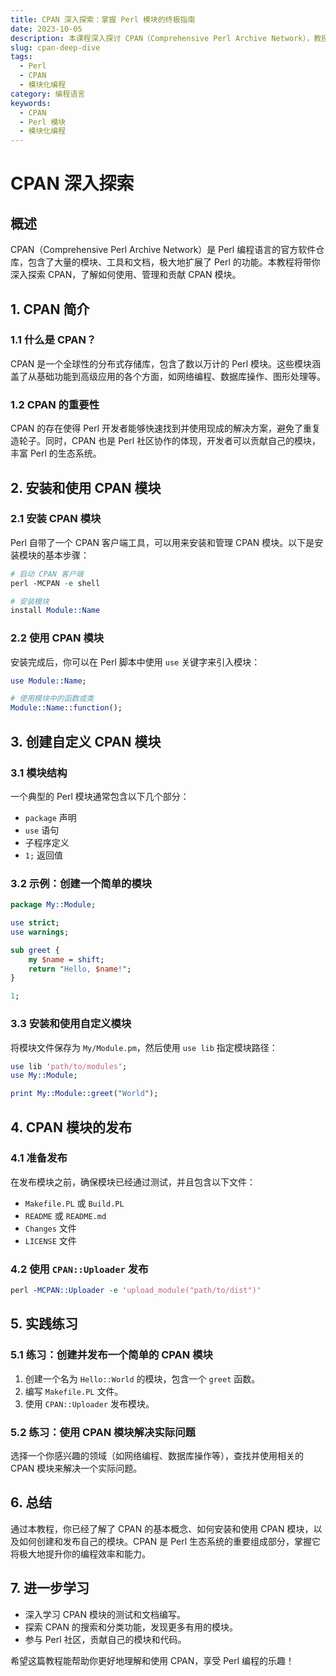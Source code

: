 ```yaml
---
title: CPAN 深入探索：掌握 Perl 模块的终极指南
date: 2023-10-05
description: 本课程深入探讨 CPAN（Comprehensive Perl Archive Network），教授如何有效利用 Perl 模块，提升编程效率。
slug: cpan-deep-dive
tags:
  - Perl
  - CPAN
  - 模块化编程
category: 编程语言
keywords:
  - CPAN
  - Perl 模块
  - 模块化编程
---
```


# CPAN 深入探索

## 概述

CPAN（Comprehensive Perl Archive Network）是 Perl 编程语言的官方软件仓库，包含了大量的模块、工具和文档，极大地扩展了 Perl 的功能。本教程将带你深入探索 CPAN，了解如何使用、管理和贡献 CPAN 模块。

## 1. CPAN 简介

### 1.1 什么是 CPAN？

CPAN 是一个全球性的分布式存储库，包含了数以万计的 Perl 模块。这些模块涵盖了从基础功能到高级应用的各个方面，如网络编程、数据库操作、图形处理等。

### 1.2 CPAN 的重要性

CPAN 的存在使得 Perl 开发者能够快速找到并使用现成的解决方案，避免了重复造轮子。同时，CPAN 也是 Perl 社区协作的体现，开发者可以贡献自己的模块，丰富 Perl 的生态系统。

## 2. 安装和使用 CPAN 模块

### 2.1 安装 CPAN 模块

Perl 自带了一个 CPAN 客户端工具，可以用来安装和管理 CPAN 模块。以下是安装模块的基本步骤：

```perl
# 启动 CPAN 客户端
perl -MCPAN -e shell

# 安装模块
install Module::Name
```

### 2.2 使用 CPAN 模块

安装完成后，你可以在 Perl 脚本中使用 `use` 关键字来引入模块：

```perl
use Module::Name;

# 使用模块中的函数或类
Module::Name::function();
```

## 3. 创建自定义 CPAN 模块

### 3.1 模块结构

一个典型的 Perl 模块通常包含以下几个部分：

- `package` 声明
- `use` 语句
- 子程序定义
- `1;` 返回值

### 3.2 示例：创建一个简单的模块

```perl
package My::Module;

use strict;
use warnings;

sub greet {
    my $name = shift;
    return "Hello, $name!";
}

1;
```

### 3.3 安装和使用自定义模块

将模块文件保存为 `My/Module.pm`，然后使用 `use lib` 指定模块路径：

```perl
use lib 'path/to/modules';
use My::Module;

print My::Module::greet("World");
```

## 4. CPAN 模块的发布

### 4.1 准备发布

在发布模块之前，确保模块已经通过测试，并且包含以下文件：

- `Makefile.PL` 或 `Build.PL`
- `README` 或 `README.md`
- `Changes` 文件
- `LICENSE` 文件

### 4.2 使用 `CPAN::Uploader` 发布

```perl
perl -MCPAN::Uploader -e 'upload_module("path/to/dist")'
```

## 5. 实践练习

### 5.1 练习：创建并发布一个简单的 CPAN 模块

1. 创建一个名为 `Hello::World` 的模块，包含一个 `greet` 函数。
2. 编写 `Makefile.PL` 文件。
3. 使用 `CPAN::Uploader` 发布模块。

### 5.2 练习：使用 CPAN 模块解决实际问题

选择一个你感兴趣的领域（如网络编程、数据库操作等），查找并使用相关的 CPAN 模块来解决一个实际问题。

## 6. 总结

通过本教程，你已经了解了 CPAN 的基本概念、如何安装和使用 CPAN 模块，以及如何创建和发布自己的模块。CPAN 是 Perl 生态系统的重要组成部分，掌握它将极大地提升你的编程效率和能力。

## 7. 进一步学习

- 深入学习 CPAN 模块的测试和文档编写。
- 探索 CPAN 的搜索和分类功能，发现更多有用的模块。
- 参与 Perl 社区，贡献自己的模块和代码。

希望这篇教程能帮助你更好地理解和使用 CPAN，享受 Perl 编程的乐趣！